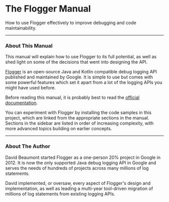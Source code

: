 # The Flogger Manual

How to use Flogger effectively to improve debugging and code maintainability.

---

### About This Manual

This manual will explain how to use Flogger to its full potential, as well as shed light on some of
the decisions that went into designing the API.

[Flogger](https://github.com/google/flogger) is an open-source Java and Kotlin compatible debug
logging API  published and maintained by Google. It is simple to use but comes with some powerful
features which  set it apart from a lot of the logging APIs you might have used before.

Before reading this manual, it is probably best to read
the [official documentation](https://github.com/google/flogger).

You can experiment with Flogger by installing the code samples in this project, which are linked
from the appropriate sections in the manual. Sections in the sidebar are listed in order of
increasing complexity, with more advanced topics building on earlier concepts.

---

### About The Author

David Beaumont started Flogger as a one-person 20% project in Google in 2012. It is now the only
supported Java debug logging API in Google and serves the needs of hundreds of projects across
many millions of log statements.

David implemented, or oversaw, every aspect of Flogger's design and implementation, as well as
leading a multi-year tool-driven migration of millions of log statements from existing logging APIs.